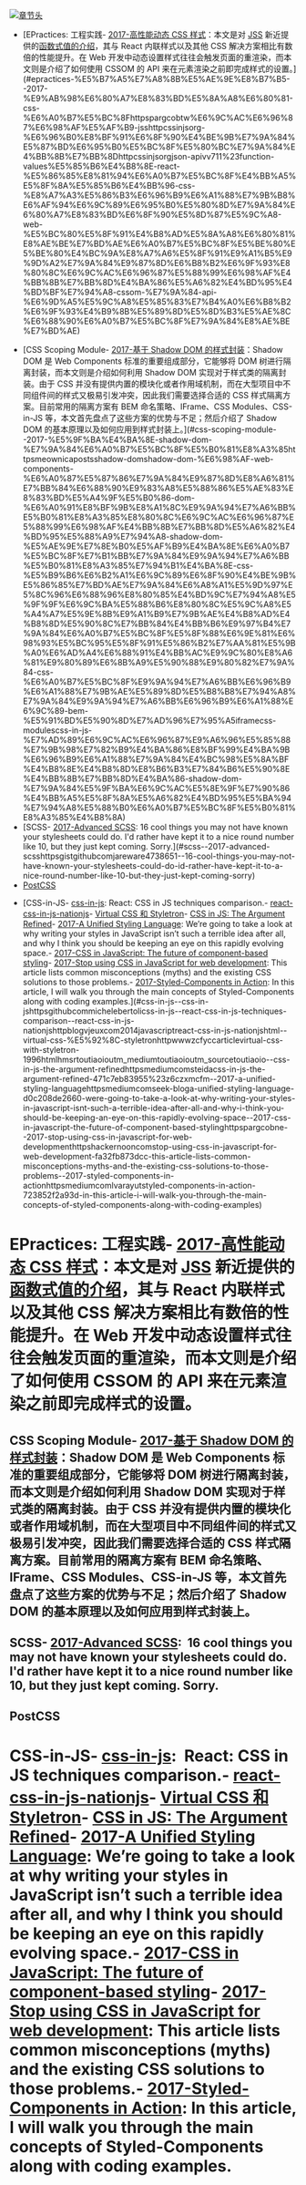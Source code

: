 [![章节头](https://parg.co/UGo)](https://parg.co/b4z) 
 - [EPractices: 工程实践- [2017-高性能动态 CSS 样式](https://parg.co/btW)：本文是对 [JSS](http://cssinjs.org/) 新近提供的[函数式值的介绍](http://cssinjs.org/json-api?v=v7.1.1#function-values)，其与 React 内联样式以及其他 CSS 解决方案相比有数倍的性能提升。在 Web 开发中动态设置样式往往会触发页面的重渲染，而本文则是介绍了如何使用 CSSOM 的 API 来在元素渲染之前即完成样式的设置。](#epractices-%E5%B7%A5%E7%A8%8B%E5%AE%9E%E8%B7%B5--2017-%E9%AB%98%E6%80%A7%E8%83%BD%E5%8A%A8%E6%80%81-css-%E6%A0%B7%E5%BC%8Fhttpspargcobtw%E6%9C%AC%E6%96%87%E6%98%AF%E5%AF%B9-jsshttpcssinjsorg-%E6%96%B0%E8%BF%91%E6%8F%90%E4%BE%9B%E7%9A%84%E5%87%BD%E6%95%B0%E5%BC%8F%E5%80%BC%E7%9A%84%E4%BB%8B%E7%BB%8Dhttpcssinjsorgjson-apivv711%23function-values%E5%85%B6%E4%B8%8E-react-%E5%86%85%E8%81%94%E6%A0%B7%E5%BC%8F%E4%BB%A5%E5%8F%8A%E5%85%B6%E4%BB%96-css-%E8%A7%A3%E5%86%B3%E6%96%B9%E6%A1%88%E7%9B%B8%E6%AF%94%E6%9C%89%E6%95%B0%E5%80%8D%E7%9A%84%E6%80%A7%E8%83%BD%E6%8F%90%E5%8D%87%E5%9C%A8-web-%E5%BC%80%E5%8F%91%E4%B8%AD%E5%8A%A8%E6%80%81%E8%AE%BE%E7%BD%AE%E6%A0%B7%E5%BC%8F%E5%BE%80%E5%BE%80%E4%BC%9A%E8%A7%A6%E5%8F%91%E9%A1%B5%E9%9D%A2%E7%9A%84%E9%87%8D%E6%B8%B2%E6%9F%93%E8%80%8C%E6%9C%AC%E6%96%87%E5%88%99%E6%98%AF%E4%BB%8B%E7%BB%8D%E4%BA%86%E5%A6%82%E4%BD%95%E4%BD%BF%E7%94%A8-cssom-%E7%9A%84-api-%E6%9D%A5%E5%9C%A8%E5%85%83%E7%B4%A0%E6%B8%B2%E6%9F%93%E4%B9%8B%E5%89%8D%E5%8D%B3%E5%AE%8C%E6%88%90%E6%A0%B7%E5%BC%8F%E7%9A%84%E8%AE%BE%E7%BD%AE)
  * [CSS Scoping Module- [2017-基于 Shadow DOM 的样式封装](https://meowni.ca/posts/shadow-dom/)：Shadow DOM 是 Web Components 标准的重要组成部分，它能够将 DOM 树进行隔离封装，而本文则是介绍如何利用 Shadow DOM 实现对于样式类的隔离封装。由于 CSS 并没有提供内置的模块化或者作用域机制，而在大型项目中不同组件间的样式又极易引发冲突，因此我们需要选择合适的 CSS 样式隔离方案。目前常用的隔离方案有 BEM 命名策略、IFrame、CSS Modules、CSS-in-JS 等，本文首先盘点了这些方案的优势与不足；然后介绍了 Shadow DOM 的基本原理以及如何应用到样式封装上。](#css-scoping-module--2017-%E5%9F%BA%E4%BA%8E-shadow-dom-%E7%9A%84%E6%A0%B7%E5%BC%8F%E5%B0%81%E8%A3%85httpsmeownicapostsshadow-domshadow-dom-%E6%98%AF-web-components-%E6%A0%87%E5%87%86%E7%9A%84%E9%87%8D%E8%A6%81%E7%BB%84%E6%88%90%E9%83%A8%E5%88%86%E5%AE%83%E8%83%BD%E5%A4%9F%E5%B0%86-dom-%E6%A0%91%E8%BF%9B%E8%A1%8C%E9%9A%94%E7%A6%BB%E5%B0%81%E8%A3%85%E8%80%8C%E6%9C%AC%E6%96%87%E5%88%99%E6%98%AF%E4%BB%8B%E7%BB%8D%E5%A6%82%E4%BD%95%E5%88%A9%E7%94%A8-shadow-dom-%E5%AE%9E%E7%8E%B0%E5%AF%B9%E4%BA%8E%E6%A0%B7%E5%BC%8F%E7%B1%BB%E7%9A%84%E9%9A%94%E7%A6%BB%E5%B0%81%E8%A3%85%E7%94%B1%E4%BA%8E-css-%E5%B9%B6%E6%B2%A1%E6%9C%89%E6%8F%90%E4%BE%9B%E5%86%85%E7%BD%AE%E7%9A%84%E6%A8%A1%E5%9D%97%E5%8C%96%E6%88%96%E8%80%85%E4%BD%9C%E7%94%A8%E5%9F%9F%E6%9C%BA%E5%88%B6%E8%80%8C%E5%9C%A8%E5%A4%A7%E5%9E%8B%E9%A1%B9%E7%9B%AE%E4%B8%AD%E4%B8%8D%E5%90%8C%E7%BB%84%E4%BB%B6%E9%97%B4%E7%9A%84%E6%A0%B7%E5%BC%8F%E5%8F%88%E6%9E%81%E6%98%93%E5%BC%95%E5%8F%91%E5%86%B2%E7%AA%81%E5%9B%A0%E6%AD%A4%E6%88%91%E4%BB%AC%E9%9C%80%E8%A6%81%E9%80%89%E6%8B%A9%E5%90%88%E9%80%82%E7%9A%84-css-%E6%A0%B7%E5%BC%8F%E9%9A%94%E7%A6%BB%E6%96%B9%E6%A1%88%E7%9B%AE%E5%89%8D%E5%B8%B8%E7%94%A8%E7%9A%84%E9%9A%94%E7%A6%BB%E6%96%B9%E6%A1%88%E6%9C%89-bem-%E5%91%BD%E5%90%8D%E7%AD%96%E7%95%A5iframecss-modulescss-in-js-%E7%AD%89%E6%9C%AC%E6%96%87%E9%A6%96%E5%85%88%E7%9B%98%E7%82%B9%E4%BA%86%E8%BF%99%E4%BA%9B%E6%96%B9%E6%A1%88%E7%9A%84%E4%BC%98%E5%8A%BF%E4%B8%8E%E4%B8%8D%E8%B6%B3%E7%84%B6%E5%90%8E%E4%BB%8B%E7%BB%8D%E4%BA%86-shadow-dom-%E7%9A%84%E5%9F%BA%E6%9C%AC%E5%8E%9F%E7%90%86%E4%BB%A5%E5%8F%8A%E5%A6%82%E4%BD%95%E5%BA%94%E7%94%A8%E5%88%B0%E6%A0%B7%E5%BC%8F%E5%B0%81%E8%A3%85%E4%B8%8A)
  * [SCSS- [2017-Advanced SCSS](https://gist.github.com/jareware/4738651): 16 cool things you may not have known your stylesheets could do. I'd rather have kept it to a nice round number like 10, but they just kept coming. Sorry.](#scss--2017-advanced-scsshttpsgistgithubcomjareware4738651--16-cool-things-you-may-not-have-known-your-stylesheets-could-do-id-rather-have-kept-it-to-a-nice-round-number-like-10-but-they-just-kept-coming-sorry)
  * [PostCSS](#postcss)
- [CSS-in-JS- [css-in-js](https://github.com/MicheleBertoli/css-in-js): React: CSS in JS techniques comparison.- [react-css-in-js-nationjs](http://blog.vjeux.com/2014/javascript/react-css-in-js-nationjs.html)- [Virtual CSS 和 Styletron](http://www.zcfy.cc/article/virtual-css-with-styletron-1996.html?hmsr=toutiao.io&utm_medium=toutiao.io&utm_source=toutiao.io)- [CSS in JS: The Argument Refined](https://medium.com/@steida/css-in-js-the-argument-refined-471c7eb83955#.z6czxmcfm)- [2017-A Unified Styling Language](https://medium.com/seek-blog/a-unified-styling-language-d0c208de2660): We’re going to take a look at why writing your styles in JavaScript isn’t such a terrible idea after all, and why I think you should be keeping an eye on this rapidly evolving space.- [2017-CSS in JavaScript: The future of component-based styling](https://parg.co/bNe)- [2017-Stop using CSS in JavaScript for web development](https://hackernoon.com/stop-using-css-in-javascript-for-web-development-fa32fb873dcc): This article lists common misconceptions (myths) and the existing CSS solutions to those problems.- [2017-Styled-Components in Action](https://medium.com/@lvarayut/styled-components-in-action-723852f2a93d): In this article, I will walk you through the main concepts of Styled-Components along with coding examples.](#css-in-js--css-in-jshttpsgithubcommichelebertolicss-in-js--react-css-in-js-techniques-comparison--react-css-in-js-nationjshttpblogvjeuxcom2014javascriptreact-css-in-js-nationjshtml--virtual-css-%E5%92%8C-styletronhttpwwwzcfyccarticlevirtual-css-with-styletron-1996htmlhmsrtoutiaoioutm_mediumtoutiaoioutm_sourcetoutiaoio--css-in-js-the-argument-refinedhttpsmediumcomsteidacss-in-js-the-argument-refined-471c7eb83955%23z6czxmcfm--2017-a-unified-styling-languagehttpsmediumcomseek-bloga-unified-styling-language-d0c208de2660-were-going-to-take-a-look-at-why-writing-your-styles-in-javascript-isnt-such-a-terrible-idea-after-all-and-why-i-think-you-should-be-keeping-an-eye-on-this-rapidly-evolving-space--2017-css-in-javascript-the-future-of-component-based-stylinghttpspargcobne--2017-stop-using-css-in-javascript-for-web-developmenthttpshackernooncomstop-using-css-in-javascript-for-web-development-fa32fb873dcc-this-article-lists-common-misconceptions-myths-and-the-existing-css-solutions-to-those-problems--2017-styled-components-in-actionhttpsmediumcomlvarayutstyled-components-in-action-723852f2a93d-in-this-article-i-will-walk-you-through-the-main-concepts-of-styled-components-along-with-coding-examples) 

# EPractices: 工程实践- [2017-高性能动态 CSS 样式](https://parg.co/btW)：本文是对 [JSS](http://cssinjs.org/) 新近提供的[函数式值的介绍](http://cssinjs.org/json-api?v=v7.1.1#function-values)，其与 React 内联样式以及其他 CSS 解决方案相比有数倍的性能提升。在 Web 开发中动态设置样式往往会触发页面的重渲染，而本文则是介绍了如何使用 CSSOM 的 API 来在元素渲染之前即完成样式的设置。
## CSS Scoping Module- [2017-基于 Shadow DOM 的样式封装](https://meowni.ca/posts/shadow-dom/)：Shadow DOM 是 Web Components 标准的重要组成部分，它能够将 DOM 树进行隔离封装，而本文则是介绍如何利用 Shadow DOM 实现对于样式类的隔离封装。由于 CSS 并没有提供内置的模块化或者作用域机制，而在大型项目中不同组件间的样式又极易引发冲突，因此我们需要选择合适的 CSS 样式隔离方案。目前常用的隔离方案有 BEM 命名策略、IFrame、CSS Modules、CSS-in-JS 等，本文首先盘点了这些方案的优势与不足；然后介绍了 Shadow DOM 的基本原理以及如何应用到样式封装上。

## SCSS- [2017-Advanced SCSS](https://gist.github.com/jareware/4738651):  16 cool things you may not have known your stylesheets could do. I'd rather have kept it to a nice round number like 10, but they just kept coming. Sorry.
## PostCSS


# CSS-in-JS- [css-in-js](https://github.com/MicheleBertoli/css-in-js):  React: CSS in JS techniques comparison.- [react-css-in-js-nationjs](http://blog.vjeux.com/2014/javascript/react-css-in-js-nationjs.html)- [Virtual CSS 和 Styletron](http://www.zcfy.cc/article/virtual-css-with-styletron-1996.html?hmsr=toutiao.io&utm_medium=toutiao.io&utm_source=toutiao.io)- [CSS in JS: The Argument Refined](https://medium.com/@steida/css-in-js-the-argument-refined-471c7eb83955#.z6czxmcfm)- [2017-A Unified Styling Language](https://medium.com/seek-blog/a-unified-styling-language-d0c208de2660): We’re going to take a look at why writing your styles in JavaScript isn’t such a terrible idea after all, and why I think you should be keeping an eye on this rapidly evolving space.- [2017-CSS in JavaScript: The future of component-based styling](https://parg.co/bNe)- [2017-Stop using CSS in JavaScript for web development](https://hackernoon.com/stop-using-css-in-javascript-for-web-development-fa32fb873dcc): This article lists common misconceptions (myths) and the existing CSS solutions to those problems.- [2017-Styled-Components in Action](https://medium.com/@lvarayut/styled-components-in-action-723852f2a93d): In this article, I will walk you through the main concepts of Styled-Components along with coding examples.
